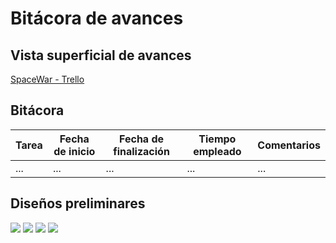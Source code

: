# Bitácora de avances

## Vista superficial de avances

[SpaceWar - Trello](https://trello.com/b/OymW6aPy)

## Bitácora

| Tarea | Fecha de inicio | Fecha de finalización | Tiempo empleado | Comentarios |
| ----- | --------------- | --------------------- | --------------- | ----------- |
| ... | ... | ... | ... | ... |

## Diseños preliminares

<img src="https://raw.githubusercontent.com/JoshuaMeza/CodePain_POO/master/Recursos/Login.jpg" witdh=30% margin=auto>

<img src="https://raw.githubusercontent.com/JoshuaMeza/CodePain_POO/master/Recursos/Menu.jpg" witdh=30% margin=auto>

<img src="https://raw.githubusercontent.com/JoshuaMeza/CodePain_POO/master/Recursos/Map.jpg" witdh=30% margin=auto>

<img src="https://raw.githubusercontent.com/JoshuaMeza/CodePain_POO/master/Recursos/Ships.jpg" witdh=30% margin=auto>
